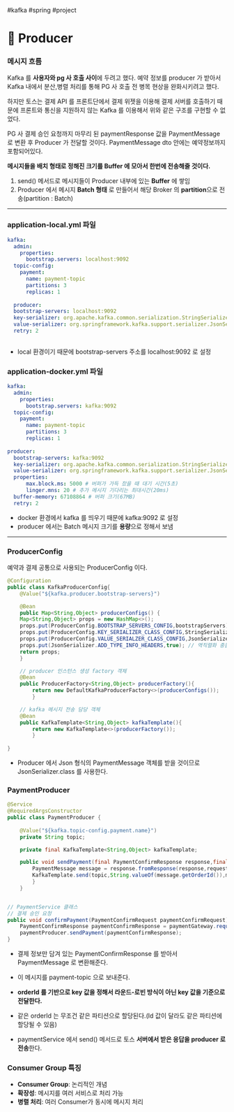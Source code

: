 #kafka #spring #project  

# 📌 Producer

### 메시지 흐름

 Kafka 를 **사용자와 pg 사 호출 사이**에 두려고 했다. 
 예약 정보를 producer 가 받아서 Kafka 내에서 분산,병렬 처리를 통해 PG 사 호출 전 병목 현상을 완화시키려고 했다.
 
하지만 토스는 결제 API 를 프론트단에서 결제 위젯을 이용해 결제 서버를 호출하기 때문에 프론트와 통신을 지원하지 않는 Kafka 를 이용해서 위와 같은 구조를 구현할 수 없었다.

PG 사 결제 승인 요청까지 마무리 된 paymentResponse 값을 PaymentMessage 로 변환 후 Producer 가 전달할 것이다.
PaymentMessage dto 안에는 예약정보까지 포함되어있다.

**메시지들을 배치 형태로 정해진 크기를 Buffer 에 모아서 한번에 전송해줄 것이다.**

1. send() 메서드로 메시지들이 Producer 내부에 있는 __Buffer__ 에 쌓임
2. Producer 에서 메시지 __Batch 형태__ 로 만들어서 해당 Broker 의 **partition**으로 전송(partition : Batch)

___
###   application-local.yml 파일

```yml
kafka:  
  admin:  
    properties:  
      bootstrap.servers: localhost:9092  
  topic-config:  
    payment:  
      name: payment-topic  
      partitions: 3  
      replicas: 1
      
  producer:  
  bootstrap-servers: localhost:9092  
  key-serializer: org.apache.kafka.common.serialization.StringSerializer  
  value-serializer: org.springframework.kafka.support.serializer.JsonSerializer  
  retry: 2
  
```

- local 환경이기 때문에 bootstrap-servers 주소를 localhost:9092 로 설정
### application-docker.yml 파일

```yml
kafka:  
  admin:  
    properties:  
      bootstrap.servers: kafka:9092  
  topic-config:  
    payment:  
      name: payment-topic  
      partitions: 3  
      replicas: 1
      
producer:  
  bootstrap-servers: kafka:9092  
  key-serializer: org.apache.kafka.common.serialization.StringSerializer  
  value-serializer: org.springframework.kafka.support.serializer.JsonSerializer
  properties:
	  max.block.ms: 5000 # 버퍼가 가득 찼을 때 대기 시간(5초)
	  linger.mns: 20 # 추가 메시지 기다리는 최대시간(20ms)
  buffer-memory: 67108864 # 버퍼 크기(67MB)  
  retry: 2
```

- docker 환경에서 kafka 를 띄우기 때문에 kafka:9092 로 설정
- producer 에서는 Batch 메시지 크기를 **용량**으로 정해서 보냄

___

### ProducerConfig

예약과 결제 공통으로 사용되는 ProducerConfig 이다.

```java
@Configuration
public class KafkaProducerConfig{
	@Value("${kafka.producer.bootstrap-servers}")

	@Bean
	public Map<String,Object> producerConfigs() {
	Map<String,Object> props = new HashMap<>();
	props.put(ProducerConfig.BOOTSTRAP_SERVERS_CONFIG,bootstrapServers);
	props.put(ProducerConfig.KEY_SERIALIZER_CLASS_CONFIG,StringSerializer.class);
	props.put(ProducerConfig.VALUE_SERIALZER_CLASS_CONFIG,JsonSerializer.class);
	props.put(JsonSerializer.ADD_TYPE_INFO_HEADERS,true); // 역직렬화 충돌방지
	return props;
	}

	// producer 인스턴스 생성 factory 객체
	@Bean
	public ProducerFactory<String,Object> producerFactory(){
		return new DefaultKafkaProducerFactory<>(producerConfigs());
		}

	// kafka 메시지 전송 담당 객체
	@Bean
	public KafkaTemplate<String,Object> kafkaTemplate(){
		return new KafkaTemplate<>(producerFactory());
		}
	
}
```

- Producer 에서 Json 형식의 PaymentMessage 객체를 받을 것이므로 JsonSerializer.class 를 사용한다.

### PaymentProducer

```java
@Service
@RequiredArgsConstructor
public class PaymentProducer {
	
	@Value("${kafka.topic-config.payment.name}")
	private String topic;

	private final KafkaTemplate<String,Object> kafkaTemplate;

	public void sendPayment(final PaymentConfirmResponse response,final PaymentConfirmRequest request) {
		PaymentMessage message = response.fromResponse(response,request);
		KafkaTemplate.send(topic,String.valueOf(message.getOrderId()),message);
		}
	}


// PaymentService 클래스
// 결제 승인 요청  
public void confirmPayment(PaymentConfirmRequest paymentConfirmRequest) {  
    PaymentConfirmResponse paymentConfirmResponse = paymentGateway.requestPaymentConfirm(paymentConfirmRequest);  
    paymentProducer.sendPayment(paymentConfirmResponse);  
}
```

- 결제 정보만 담겨 있는 PaymentConfirmResponse 를 받아서 PaymentMessage 로 변환해준다.
- 이 메시지를 payment-topic 으로 보내준다.
- **orderId 를 기반으로 key 값을 정해서 라운드-로빈 방식이 아닌 key 값을 기준으로 전달한다.**
- 같은 orderId 는 무조건 같은 파티션으로 할당된다.(Id 값이 달라도 같은 파티션에 할당될 수 있음)


- paymentService 에서 send() 메서드로 토스 **서버에서 받은 응답을 producer 로 전송**한다.



### Consumer Group 특징

- **Consumer Group**: 논리적인 개념
- **확장성**: 메시지를 여러 서비스로 처리 가능
- **병렬 처리**: 여러 Consumer가 동시에 메시지 처리












